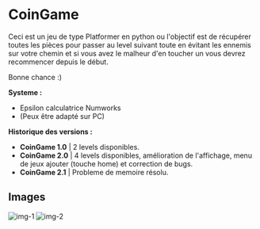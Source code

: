 # CoinGame
Ceci est un jeu de type Platformer en python ou l'objectif est de récupérer toutes les pièces pour passer au level suivant toute en évitant les ennemis sur votre chemin et si vous avez le malheur d'en toucher un vous devrez recommencer depuis le début.

Bonne chance :)

**Systeme :**
* Epsilon calculatrice Numworks
* (Peux être adapté sur PC)

**Historique des versions :**
* **CoinGame 1.0** | 2 levels disponibles.
* **CoinGame 2.0** | 4 levels disponibles, amélioration de l'affichage, menu de jeux ajouter (touche home) et correction de bugs.
* **CoinGame 2.1** | Probleme de memoire résolu.

## Images
![img-1](https://user-images.githubusercontent.com/59397349/111073614-b38f0480-84df-11eb-9ee9-4bd51e6ac415.png)
![img-2](https://user-images.githubusercontent.com/59397349/111073713-fbae2700-84df-11eb-82ce-d254ba8b9bfa.png)

